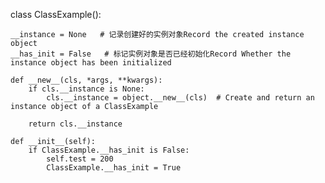 class ClassExample():

    __instance = None   # 记录创建好的实例对象Record the created instance object
    __has_init = False   # 标记实例对象是否已经初始化Record Whether the instance object has been initialized

    def __new__(cls, *args, **kwargs):
        if cls.__instance is None:
            cls.__instance = object.__new__(cls)  # Create and return an instance object of a ClassExample

        return cls.__instance

    def __init__(self):
        if ClassExample.__has_init is False:
            self.test = 200
            ClassExample.__has_init = True
